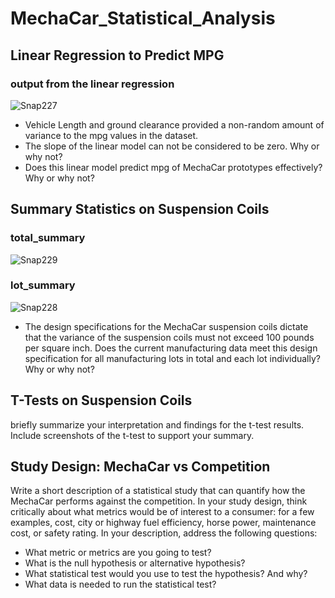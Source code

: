 # MechaCar_Statistical_Analysis
## Linear Regression to Predict MPG
### output from the linear regression<br>
![Snap227](https://user-images.githubusercontent.com/90797036/148480479-409bf6fa-0ba9-4cce-b42e-b4d23b0f3fef.png)<br>


- Vehicle Length and ground clearance provided a non-random amount of variance to the mpg values in the dataset.
- The slope of the linear model can not be considered to be zero. Why or why not?
- Does this linear model predict mpg of MechaCar prototypes effectively? Why or why not?

## Summary Statistics on Suspension Coils
### total_summary<br> 
![Snap229](https://user-images.githubusercontent.com/90797036/148481323-9799fa27-0f8b-4ebc-9860-141c99bb1b8e.png)<br> 

### lot_summary<br>
![Snap228](https://user-images.githubusercontent.com/90797036/148481071-47f0116b-a829-4323-8bf5-e6bd5eba930d.png)<br>

- The design specifications for the MechaCar suspension coils dictate that the variance of the suspension coils must not exceed 100 pounds per square inch. Does the current manufacturing data meet this design specification for all manufacturing lots in total and each lot individually? Why or why not?

## T-Tests on Suspension Coils
briefly summarize your interpretation and findings for the t-test results. Include screenshots of the t-test to support your summary.

## Study Design: MechaCar vs Competition
Write a short description of a statistical study that can quantify how the MechaCar performs against the competition. In your study design, think critically about what metrics would be of interest to a consumer: for a few examples, cost, city or highway fuel efficiency, horse power, maintenance cost, or safety rating.
In your description, address the following questions:

- What metric or metrics are you going to test?
- What is the null hypothesis or alternative hypothesis?
- What statistical test would you use to test the hypothesis? And why?
- What data is needed to run the statistical test?
